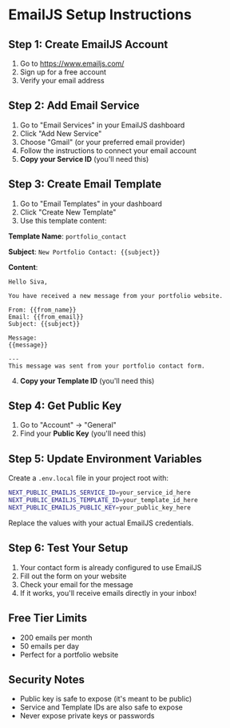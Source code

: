 # EmailJS Setup Instructions

## Step 1: Create EmailJS Account
1. Go to https://www.emailjs.com/
2. Sign up for a free account
3. Verify your email address

## Step 2: Add Email Service
1. Go to "Email Services" in your EmailJS dashboard
2. Click "Add New Service"
3. Choose "Gmail" (or your preferred email provider)
4. Follow the instructions to connect your email account
5. **Copy your Service ID** (you'll need this)

## Step 3: Create Email Template
1. Go to "Email Templates" in your dashboard
2. Click "Create New Template"
3. Use this template content:

**Template Name**: `portfolio_contact`

**Subject**: `New Portfolio Contact: {{subject}}`

**Content**:
```
Hello Siva,

You have received a new message from your portfolio website.

From: {{from_name}}
Email: {{from_email}}
Subject: {{subject}}

Message:
{{message}}

---
This message was sent from your portfolio contact form.
```

4. **Copy your Template ID** (you'll need this)

## Step 4: Get Public Key
1. Go to "Account" -> "General"
2. Find your **Public Key** (you'll need this)

## Step 5: Update Environment Variables
Create a `.env.local` file in your project root with:

```bash
NEXT_PUBLIC_EMAILJS_SERVICE_ID=your_service_id_here
NEXT_PUBLIC_EMAILJS_TEMPLATE_ID=your_template_id_here  
NEXT_PUBLIC_EMAILJS_PUBLIC_KEY=your_public_key_here
```

Replace the values with your actual EmailJS credentials.

## Step 6: Test Your Setup
1. Your contact form is already configured to use EmailJS
2. Fill out the form on your website
3. Check your email for the message
4. If it works, you'll receive emails directly in your inbox!

## Free Tier Limits
- 200 emails per month
- 50 emails per day
- Perfect for a portfolio website

## Security Notes
- Public key is safe to expose (it's meant to be public)
- Service and Template IDs are also safe to expose
- Never expose private keys or passwords
